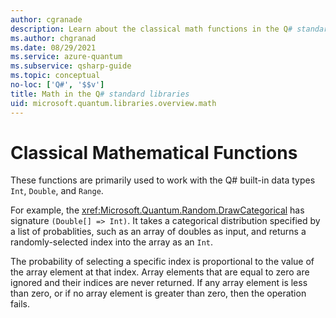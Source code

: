 ```yaml
---
author: cgranade
description: Learn about the classical math functions in the Q# standard libraries that are used with the built-in data types.
ms.author: chgranad
ms.date: 08/29/2021
ms.service: azure-quantum
ms.subservice: qsharp-guide
ms.topic: conceptual
no-loc: ['Q#', '$$v']
title: Math in the Q# standard libraries
uid: microsoft.quantum.libraries.overview.math
---
```


# Classical Mathematical Functions #

These functions are primarily used to work with the Q# built-in data types `Int`, `Double`, and `Range`.

For example, the <xref:Microsoft.Quantum.Random.DrawCategorical> has signature `(Double[] => Int)`. It takes a categorical distribution specified by a list of probablities, such as an array of doubles as input, and returns a randomly-selected index into the array as an `Int`.

The probability of selecting a specific index is proportional to the value of the array element at that index. Array elements that are equal to zero are ignored and their indices are never returned. If any array element is less than zero, or if no array element is greater than zero, then the operation fails.
